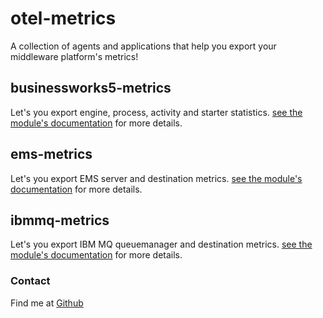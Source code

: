 # otel-metrics
A collection of agents and applications that help you export your middleware platform's metrics!

## businessworks5-metrics
Let's you export engine, process, activity and starter statistics. [see the module's documentation](/businessworks5-metrics/README.md) for more details.

## ems-metrics
Let's you export EMS server and destination metrics. [see the module's documentation](/ems-metrics/README.md) for more details.

## ibmmq-metrics
Let's you export IBM MQ queuemanager and destination metrics. [see the module's documentation](/ibmmq-metrics/README.md) for more details.

### Contact
Find me at [Github](https://github.com/jaybaws)